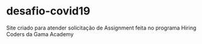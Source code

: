 # desafio-covid19
Site criado para atender solicitação de Assignment feita no programa Hiring Coders da Gama Academy
